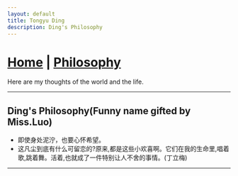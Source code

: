 ```yaml
---
layout: default
title: Tongyu Ding
description: Ding's Philosophy
---
```


# [Home](/index.md) | [Philosophy](/notes.md)
  
  Here are my thoughts of the world and the life.

---

## Ding's Philosophy(Funny name gifted by Miss.Luo)

- 即使身处泥泞，也要心怀希望。
- 这凡尘到底有什么可留恋的?原来,都是这些小欢喜啊。它们在我的生命里,唱着歌,跳着舞。活着,也就成了一件特别让人不舍的事情。(丁立梅)

---